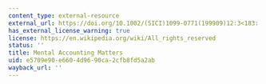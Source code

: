 ```yaml
---
content_type: external-resource
external_url: https://doi.org/10.1002/(SICI)1099-0771(199909)12:3<183::AID-BDM318>3.0.CO;2-F
has_external_license_warning: true
license: https://en.wikipedia.org/wiki/All_rights_reserved
status: ''
title: Mental Accounting Matters
uid: e5709e90-e660-4d96-90ca-2cfb8fd5a2ab
wayback_url: ''
---
```

